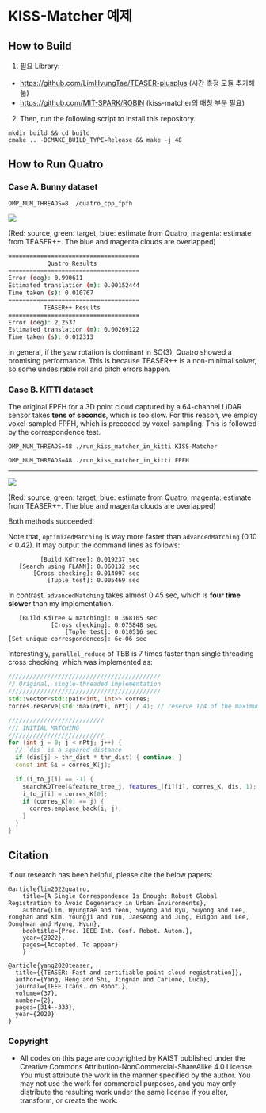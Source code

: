 # KISS-Matcher 예제


## How to Build

1. 필요 Library:
- https://github.com/LimHyungTae/TEASER-plusplus (시간 측정 모듈 추가해 둚)
- https://github.com/MIT-SPARK/ROBIN (kiss-matcher의 매칭 부분 필요)


2. Then, run the following script to install this repository.

```
mkdir build && cd build
cmake .. -DCMAKE_BUILD_TYPE=Release && make -j 48
```


## How to Run Quatro

### Case A. Bunny dataset

```
OMP_NUM_THREADS=8 ./quatro_cpp_fpfh
```


![](materials/quatro_teaser_bunny.png)

(Red: source, green: target, blue: estimate from Quatro, magenta: estimate from TEASER++. The blue and magenta clouds are overlapped)

```bash
=====================================
           Quatro Results
=====================================
Error (deg): 0.990611
Estimated translation (m): 0.00152444
Time taken (s): 0.010767
=====================================
          TEASER++ Results
=====================================
Error (deg): 2.2537
Estimated translation (m): 0.00269122
Time taken (s): 0.012313
```

In general, if the yaw rotation is dominant in SO(3), Quatro showed a promising performance. This is because TEASER++ is a non-minimal solver, so some undesirable roll and pitch errors happen.

### Case B. KITTI dataset

The original FPFH for a 3D point cloud captured by a 64-channel LiDAR sensor takes **tens of seconds**, which is too slow. For this reason, we employ voxel-sampled FPFH, which is preceded by voxel-sampling. This is followed by the correspondence test.

```
OMP_NUM_THREADS=48 ./run_kiss_matcher_in_kitti KISS-Matcher
```

```
OMP_NUM_THREADS=48 ./run_kiss_matcher_in_kitti FPFH
```


---

![](materials/quatro_teaser_kitti.png)

(Red: source, green: target, blue: estimate from Quatro, magenta: estimate from TEASER++. The blue and magenta clouds are overlapped)

Both methods succeeded!

Note that, `optimizedMatching` is way more faster than `advancedMatching` (0.10 < 0.42).
It may output the command lines as follows:

```commandline
         [Build KdTree]: 0.019237 sec
   [Search using FLANN]: 0.060132 sec
       [Cross checking]: 0.014097 sec
           [Tuple test]: 0.005469 sec
```

In contrast, `advancedMatching` takes almost 0.45 sec, which is **four time slower** than my implementation.

```commandline
   [Build KdTree & matching]: 0.368105 sec
            [Cross checking]: 0.075848 sec
                [Tuple test]: 0.010516 sec
[Set unique correspondences]: 6e-06 sec
```

Interestingly, `parallel_reduce` of TBB is 7 times faster than single threading cross checking, which was implemented as:

```cpp
///////////////////////////////////////////
// Original, single-threaded implementation
///////////////////////////////////////////
std::vector<std::pair<int, int>> corres;
corres.reserve(std::max(nPti, nPtj) / 4); // reserve 1/4 of the maximum number of points, which is heuristic

///////////////////////////
/// INITIAL MATCHING
///////////////////////////
for (int j = 0; j < nPtj; j++) {
  // `dis` is a squared distance
  if (dis[j] > thr_dist * thr_dist) { continue; }
  const int &i = corres_K[j];

  if (i_to_j[i] == -1) {
    searchKDTree(&feature_tree_j, features_[fi][i], corres_K, dis, 1);
    i_to_j[i] = corres_K[0];
    if (corres_K[0] == j) {
      corres.emplace_back(i, j);
    }
  }
}
```

## Citation

If our research has been helpful, please cite the below papers:

```
@article{lim2022quatro,
    title={A Single Correspondence Is Enough: Robust Global Registration to Avoid Degeneracy in Urban Environments},
    author={Lim, Hyungtae and Yeon, Suyong and Ryu, Suyong and Lee, Yonghan and Kim, Youngji and Yun, Jaeseong and Jung, Euigon and Lee, Donghwan and Myung, Hyun},
    booktitle={Proc. IEEE Int. Conf. Robot. Autom.},
    year={2022},
    pages={Accepted. To appear}
    }
```

```
@article{yang2020teaser,
  title={{TEASER: Fast and certifiable point cloud registration}},
  author={Yang, Heng and Shi, Jingnan and Carlone, Luca},
  journal={IEEE Trans. on Robot.},
  volume={37},
  number={2},
  pages={314--333},
  year={2020}
}
```

### Copyright
- All codes on this page are copyrighted by KAIST published under the Creative Commons Attribution-NonCommercial-ShareAlike 4.0 License. You must attribute the work in the manner specified by the author. You may not use the work for commercial purposes, and you may only distribute the resulting work under the same license if you alter, transform, or create the work.
